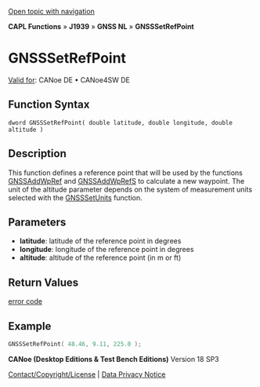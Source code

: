 [Open topic with navigation](../../../../../../CANoeDEFamily.htm#Topics/CAPLFunctions/J1939/GNSSNodeLayer/Functions/CAPLfunctionGNSSsetrefpoint.md)

**CAPL Functions** » **J1939** » **GNSS NL** » **GNSSSetRefPoint**

# GNSSSetRefPoint

[Valid for](../../../../Shared/FeatureAvailability.md): CANoe DE • CANoe4SW DE

## Function Syntax

```
dword GNSSSetRefPoint( double latitude, double longitude, double altitude )
```

## Description

This function defines a reference point that will be used by the functions [GNSSAddWpRef](CAPLfunctionGNSSaddwpref.md) and [GNSSAddWpRefS](CAPLfunctionGNSSaddwprels.md) to calculate a new waypoint. The unit of the altitude parameter depends on the system of measurement units selected with the [GNSSSetUnits](CAPLfunctionGNSSsetunits.md) function.

## Parameters

- **latitude**: latitude of the reference point in degrees
- **longitude**: longitude of the reference point in degrees
- **altitude**: altitude of the reference point (in m or ft)

## Return Values

[error code](../CAPLfunctionsGNSSNLErrorCodesGetLastError.md)

## Example

```c
GNSSSetRefPoint( 48.46, 9.11, 225.0 );
```

**CANoe (Desktop Editions & Test Bench Editions)** Version 18 SP3

[Contact/Copyright/License](../../../../Shared/ContactCopyrightLicense.md) | [Data Privacy Notice](https://www.vector.com/int/en/company/get-info/privacy-policy/)
